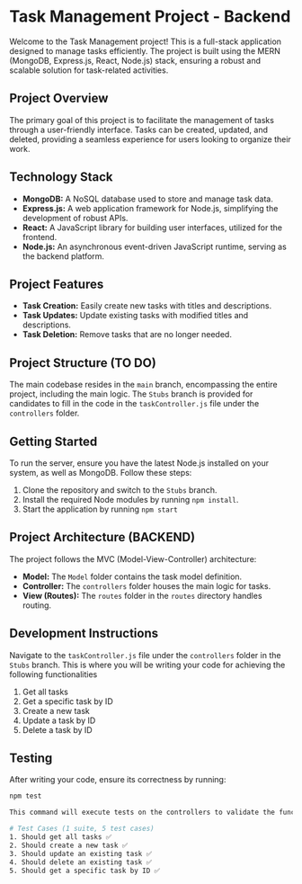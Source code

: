 # Task Management Project - Backend

Welcome to the Task Management project! This is a full-stack application designed to manage tasks efficiently. The project is built using the MERN (MongoDB, Express.js, React, Node.js) stack, ensuring a robust and scalable solution for task-related activities.

## Project Overview

The primary goal of this project is to facilitate the management of tasks through a user-friendly interface. Tasks can be created, updated, and deleted, providing a seamless experience for users looking to organize their work.

## Technology Stack

- **MongoDB:** A NoSQL database used to store and manage task data.
- **Express.js:** A web application framework for Node.js, simplifying the development of robust APIs.
- **React:** A JavaScript library for building user interfaces, utilized for the frontend.
- **Node.js:** An asynchronous event-driven JavaScript runtime, serving as the backend platform.

## Project Features

- **Task Creation:** Easily create new tasks with titles and descriptions.
- **Task Updates:** Update existing tasks with modified titles and descriptions.
- **Task Deletion:** Remove tasks that are no longer needed.

## Project Structure (TO DO)

The main codebase resides in the `main` branch, encompassing the entire project, including the main logic. The `Stubs` branch is provided for candidates to fill in the code in the `taskController.js` file under the `controllers` folder.

## Getting Started

To run the server, ensure you have the latest Node.js installed on your system, as well as MongoDB. Follow these steps:

1. Clone the repository and switch to the `Stubs` branch.
2. Install the required Node modules by running `npm install`.
3. Start the application by running `npm start`

## Project Architecture (BACKEND)

The project follows the MVC (Model-View-Controller) architecture:

- **Model:** The `Model` folder contains the task model definition.
- **Controller:** The `controllers` folder houses the main logic for tasks.
- **View (Routes):** The `routes` folder in the `routes` directory handles routing.

## Development Instructions

Navigate to the `taskController.js` file under the `controllers` folder in the `Stubs` branch. This is where you will be writing your code for achieving the following functionalities
1. Get all tasks
2. Get a specific task by ID
3. Create a new task
4. Update a task by ID
5. Delete a task by ID


## Testing

After writing your code, ensure its correctness by running:

```bash
npm test

This command will execute tests on the controllers to validate the functionality of your code.

# Test Cases (1 suite, 5 test cases)
1. Should get all tasks ✅
2. Should create a new task ✅
3. Should update an existing task ✅
4. Should delete an existing task ✅
5. Should get a specific task by ID ✅
